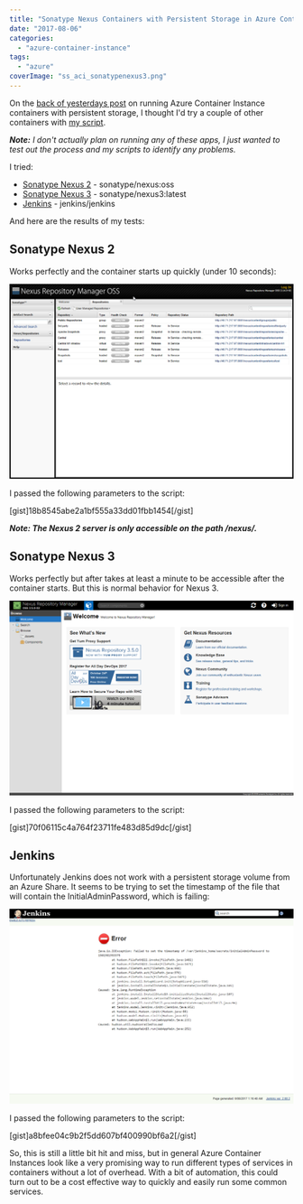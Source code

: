 ```yaml
---
title: "Sonatype Nexus Containers with Persistent Storage in Azure Container Instances"
date: "2017-08-06"
categories: 
  - "azure-container-instance"
tags: 
  - "azure"
coverImage: "ss_aci_sonatypenexus3.png"
---
```


On the [back of yesterdays post](https://dscottraynsford.wordpress.com/2017/08/05/persistent-storage-in-azure-container-instances/) on running Azure Container Instance containers with persistent storage, I thought I'd try a couple of other containers with [my script](https://dscottraynsford.wordpress.com/2017/08/05/persistent-storage-in-azure-container-instances/).

_**Note:** I don't actually plan on running any of these apps, I just wanted to test out the process and my scripts to identify any problems._

I tried:

- [Sonatype Nexus 2](https://hub.docker.com/r/sonatype/nexus/) - sonatype/nexus:oss
- [Sonatype Nexus 3](https://hub.docker.com/r/sonatype/nexus3/) - sonatype/nexus3:latest
- [Jenkins](https://hub.docker.com/r/jenkins/jenkins/) - jenkins/jenkins

And here are the results of my tests:

## Sonatype Nexus 2

Works perfectly and the container starts up quickly (under 10 seconds):

![ss_aci_sonatypenexus2](images/ss_aci_sonatypenexus2.png)

I passed the following parameters to the script:

\[gist\]18b8545abe2a1bf555a33dd01fbb1454\[/gist\]

_**Note: The Nexus 2 server is only accessible on the path /nexus/.**_

## Sonatype Nexus 3

Works perfectly but after takes at least a minute to be accessible after the container starts. But this is normal behavior for Nexus 3.

![ss_aci_sonatypenexus3](images/ss_aci_sonatypenexus3.png)

I passed the following parameters to the script:

\[gist\]70f06115c4a764f23711fe483d85d9dc\[/gist\]

## Jenkins

Unfortunately Jenkins does not work with a persistent storage volume from an Azure Share. It seems to be trying to set the timestamp of the file that will contain the InitialAdminPassword, which is failing:

![ss_aci_jenkins](images/ss_aci_jenkins.png)

I passed the following parameters to the script:

\[gist\]a8bfee04c9b2f5dd607bf400990bf6a2\[/gist\]

So, this is still a little bit hit and miss, but in general Azure Container Instances look like a very promising way to run different types of services in containers without a lot of overhead. With a bit of automation, this could turn out to be a cost effective way to quickly and easily run some common services.
